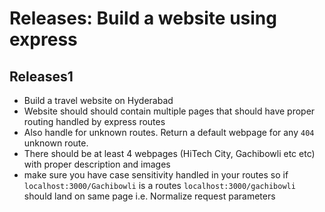 # Releases: Build a website using express

## Releases1

- Build a travel website on Hyderabad
- Website should should contain multiple pages that should have proper routing handled by express routes
- Also handle for unknown routes. Return a default webpage for any `404` unknown route.
- There should be at least 4 webpages (HiTech City, Gachibowli etc etc) with proper description and images
- make sure you have case sensitivity handled in your routes so if `localhost:3000/Gachibowli` is a routes `localhost:3000/gachibowli` should land on same page i.e. Normalize request parameters